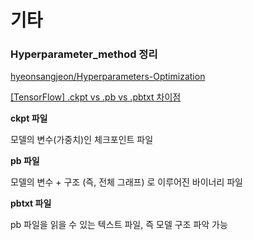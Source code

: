 # 기타

### Hyperparameter_method 정리

[hyeonsangjeon/Hyperparameters-Optimization](https://github.com/hyeonsangjeon/Hyperparameters-Optimization)

[[TensorFlow] .ckpt vs .pb vs .pbtxt 차이점](https://eehoeskrap.tistory.com/343)

**ckpt 파일**

모델의 변수(가중치)인 체크포인트 파일

**pb 파일**

모델의 변수 + 구조 (즉, 전체 그래프) 로 이루어진 바이너리 파일

**pbtxt 파일**

pb 파일을 읽을 수 있는 텍스트 파일, 즉 모델 구조 파악 가능